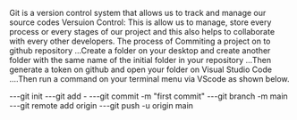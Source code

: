 Git is a version control system that allows us to track and manage our source codes
Versuion Control: This is allow us to manage, store every process or every stages of our project and this also helps to collaborate with every other developers.
The process of Commiting a project on to github repository 
...Create a folder on your desktop and create another folder with the same name of the initial folder in your repository
...Then generate a token on github and open your folder on Visual Studio Code
....Then run a command on your terminal menu via VScode as shown below.

---git init
---git add - 
---git commit -m "first commit"
---git branch -m main
---git remote add origin
---git push -u origin main